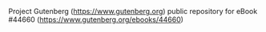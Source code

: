 Project Gutenberg (https://www.gutenberg.org) public repository for eBook #44660 (https://www.gutenberg.org/ebooks/44660)
